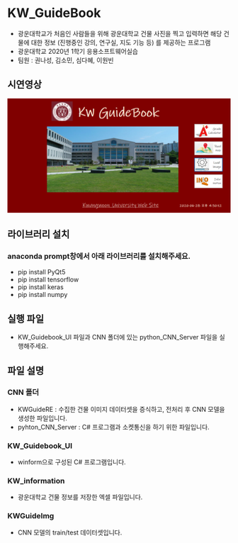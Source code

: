 # KW_GuideBook

- 광운대학교가 처음인 사람들을 위해 광운대학교 건물 사진을 찍고 입력하면 
  해당 건물에 대한 정보 (진행중인 강의, 연구실, 지도 기능 등) 를 제공하는 프로그램
- 광운대학교 2020년 1학기 응용소프트웨어실습
- 팀원 : 권나성, 김소민, 심다혜, 이원빈

## 시연영상

[![Video Label](./KWGuideImg/main_image.PNG)](https://www.youtube.com/watch?v=wzlhau-rK7Q)

## 라이브러리 설치

### anaconda prompt창에서 아래 라이브러리를 설치해주세요.

- pip install PyQt5
- pip install tensorflow
- pip install keras
- pip install numpy

## 실행 파일

- KW_Guidebook_UI 파일과 CNN 폴더에 있는 python_CNN_Server 파일을 실행해주세요.

## 파일 설명

### CNN 폴더

- KWGuideRE : 수집한 건물 이미지 데이터셋을 증식하고, 전처리 후 CNN 모델을 생성한 파일입니다.
- pyhton_CNN_Server : C# 프로그램과 소켓통신을 하기 위한 파일입니다.

### KW_Guidebook_UI

- winform으로 구성된 C# 프로그램입니다.

### KW_information

- 광운대학교 건물 정보를 저장한 엑셀 파일입니다.

### KWGuideImg

- CNN 모델의 train/test 데이터셋입니다.
